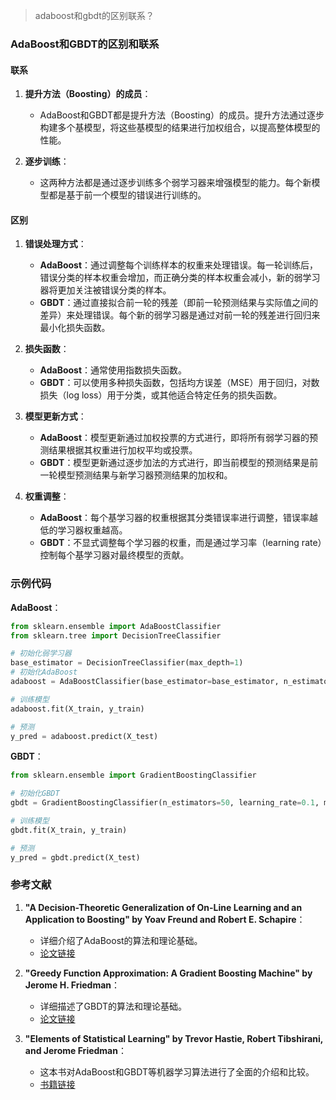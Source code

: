 > adaboost和gbdt的区别联系？


### AdaBoost和GBDT的区别和联系

#### 联系

1. **提升方法（Boosting）的成员**：
   - AdaBoost和GBDT都是提升方法（Boosting）的成员。提升方法通过逐步构建多个基模型，将这些基模型的结果进行加权组合，以提高整体模型的性能。

2. **逐步训练**：
   - 这两种方法都是通过逐步训练多个弱学习器来增强模型的能力。每个新模型都是基于前一个模型的错误进行训练的。

#### 区别

1. **错误处理方式**：
   - **AdaBoost**：通过调整每个训练样本的权重来处理错误。每一轮训练后，错误分类的样本权重会增加，而正确分类的样本权重会减小，新的弱学习器将更加关注被错误分类的样本。
   - **GBDT**：通过直接拟合前一轮的残差（即前一轮预测结果与实际值之间的差异）来处理错误。每个新的弱学习器是通过对前一轮的残差进行回归来最小化损失函数。

2. **损失函数**：
   - **AdaBoost**：通常使用指数损失函数。
   - **GBDT**：可以使用多种损失函数，包括均方误差（MSE）用于回归，对数损失（log loss）用于分类，或其他适合特定任务的损失函数。

3. **模型更新方式**：
   - **AdaBoost**：模型更新通过加权投票的方式进行，即将所有弱学习器的预测结果根据其权重进行加权平均或投票。
   - **GBDT**：模型更新通过逐步加法的方式进行，即当前模型的预测结果是前一轮模型预测结果与新学习器预测结果的加权和。

4. **权重调整**：
   - **AdaBoost**：每个基学习器的权重根据其分类错误率进行调整，错误率越低的学习器权重越高。
   - **GBDT**：不显式调整每个学习器的权重，而是通过学习率（learning rate）控制每个基学习器对最终模型的贡献。

### 示例代码

**AdaBoost**：

```python
from sklearn.ensemble import AdaBoostClassifier
from sklearn.tree import DecisionTreeClassifier

# 初始化弱学习器
base_estimator = DecisionTreeClassifier(max_depth=1)
# 初始化AdaBoost
adaboost = AdaBoostClassifier(base_estimator=base_estimator, n_estimators=50, learning_rate=1.0)

# 训练模型
adaboost.fit(X_train, y_train)

# 预测
y_pred = adaboost.predict(X_test)
```

**GBDT**：

```python
from sklearn.ensemble import GradientBoostingClassifier

# 初始化GBDT
gbdt = GradientBoostingClassifier(n_estimators=50, learning_rate=0.1, max_depth=3)

# 训练模型
gbdt.fit(X_train, y_train)

# 预测
y_pred = gbdt.predict(X_test)
```

### 参考文献

1. **"A Decision-Theoretic Generalization of On-Line Learning and an Application to Boosting" by Yoav Freund and Robert E. Schapire**：
   - 详细介绍了AdaBoost的算法和理论基础。
   - [论文链接](https://cseweb.ucsd.edu/~yfreund/papers/adaboost.pdf)

2. **"Greedy Function Approximation: A Gradient Boosting Machine" by Jerome H. Friedman**：
   - 详细描述了GBDT的算法和理论基础。
   - [论文链接](https://projecteuclid.org/euclid.aos/1013203451)

3. **"Elements of Statistical Learning" by Trevor Hastie, Robert Tibshirani, and Jerome Friedman**：
   - 这本书对AdaBoost和GBDT等机器学习算法进行了全面的介绍和比较。
   - [书籍链接](https://web.stanford.edu/~hastie/ElemStatLearn/)